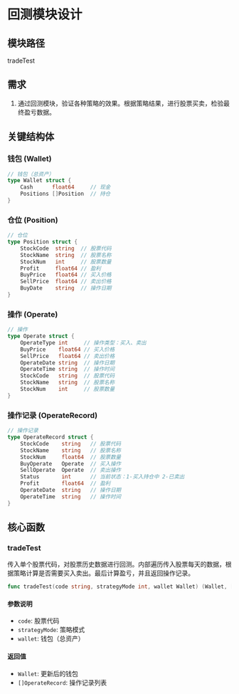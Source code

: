 # 回测模块设计

## 模块路径
tradeTest

## 需求
1. 通过回测模块，验证各种策略的效果。根据策略结果，进行股票买卖，检验最终盈亏数据。

## 关键结构体

### 钱包 (Wallet)
```go
// 钱包（总资产）
type Wallet struct {
    Cash      float64     // 现金
    Positions []Position  // 持仓
}
```

### 仓位 (Position)
```go
// 仓位
type Position struct {
    StockCode  string  // 股票代码
    StockName  string  // 股票名称
    StockNum   int     // 股票数量
    Profit     float64 // 盈利
    BuyPrice   float64 // 买入价格
    SellPrice  float64 // 卖出价格
    BuyDate    string  // 操作日期
}
```

### 操作 (Operate)
```go
// 操作
type Operate struct {
    OperateType int     // 操作类型：买入、卖出
    BuyPrice    float64 // 买入价格
    SellPrice   float64 // 卖出价格
    OperateDate string  // 操作日期
    OperateTime string  // 操作时间
    StockCode   string  // 股票代码
    StockName   string  // 股票名称
    StockNum    int     // 股票数量
}
```

### 操作记录 (OperateRecord)
```go
// 操作记录
type OperateRecord struct {
    StockCode    string   // 股票代码
    StockName    string   // 股票名称
    StockNum     float64  // 股票数量
    BuyOperate   Operate  // 买入操作
    SellOperate  Operate  // 卖出操作
    Status       int      // 当前状态：1-买入持仓中 2-已卖出
    Profit       float64  // 盈利
    OperateDate  string   // 操作日期
    OperateTime  string   // 操作时间
}
```

## 核心函数

### tradeTest
传入单个股票代码，对股票历史数据进行回测。内部遍历传入股票每天的数据，根据策略计算是否需要买入卖出。最后计算盈亏，并且返回操作记录。

```go
func tradeTest(code string, strategyMode int, wallet Wallet) (Wallet, []OperateRecord)
```

#### 参数说明
- `code`: 股票代码
- `strategyMode`: 策略模式
- `wallet`: 钱包（总资产）

#### 返回值
- `Wallet`: 更新后的钱包
- `[]OperateRecord`: 操作记录列表

